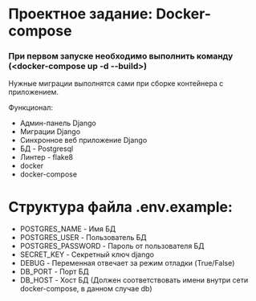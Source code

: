 # Проектное задание: Docker-compose

### При первом запуске необходимо выполнить команду (<docker-compose up -d --build>)
Нужные миграции выполнятся сами при сборке контейнера с приложением.

Функционал:
- Админ-панель Django
- Миграции Django
- Синхронное веб приложение Django
- БД - Postgresql
- Линтер - flake8
- docker
- docker-compose

# Структура файла .env.example:
- POSTGRES_NAME - Имя БД
- POSTGRES_USER - Пользователь БД
- POSTGRES_PASSWORD - Пароль от пользователя БД
- SECRET_KEY - Секретный ключ django
- DEBUG - Переменная отвечает за режим отладки (True/False)
- DB_PORT - Порт БД
- DB_HOST - Хост БД (Должен соответствовать имени внутри сети docker-compose, в данном случае db)